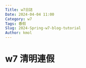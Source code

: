 ```yaml
---
Title: w7日誌
Date: 2024-04-04 11:00
Category: w7
Tags: 春假
Slug: 2024-Spring-w7-blog-tutorial
Author: kmol
---
```




<!-- PELICAN_END_SUMMARY -->

# w7 清明連假

